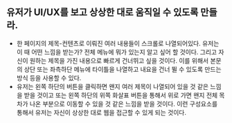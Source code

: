 ## 유저가 UI/UX를 보고 상상한 대로 움직일 수 있도록 만들라.
- 한 페이지의 제목-컨텐츠로 이뤄진 여러 내용들이 스크롤로 나열되어있다. 유저는 이 때 어떤 느낌을 받는가? 전체 메뉴에 뭐가 있는지 알고 싶어 할 것이다. 그리고 자신이 원하는 제목을 가진 내용으로 빠르게 건너뛰고 싶을 것이다. 이를 위해서 본문의 상단 또는 좌측하단 메뉴에 타이틀을 나열하고 내요을 건너 뛸 수 있도록 만드는 방식 등을 사용할 수 있다.
- 유저는 왼쪽 하단의 버튼을 클릭하면 왠지 여러 제목이 나열되어 있을 것 같은 느낌을 받을 것이고 또는 왼쪽 하단의 위쪽 화살표 버튼을 통해서 위로 가면 왠지 전체 목차가 나온 부분으로 이동할 수 있을 것 같은 느낌을 받을 것이다. 이런 구성요소를 통해서 유저는 자신이 상상한 대로 웹을 접근할 수 있게 되는 것이다.
